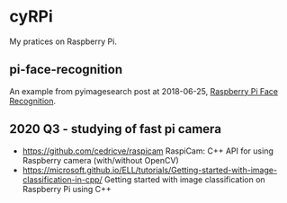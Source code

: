 # cyRPi #

My pratices on Raspberry Pi.

## pi-face-recognition ##
An example from pyimagesearch post at 2018-06-25, [Raspberry Pi Face Recognition](https://www.pyimagesearch.com/2018/06/25/raspberry-pi-face-recognition).

## 2020 Q3 - studying of fast pi camera ##

* https://github.com/cedricve/raspicam RaspiCam: C++ API for using Raspberry camera (with/without OpenCV)
* https://microsoft.github.io/ELL/tutorials/Getting-started-with-image-classification-in-cpp/  Getting started with image classification on Raspberry Pi using C++
